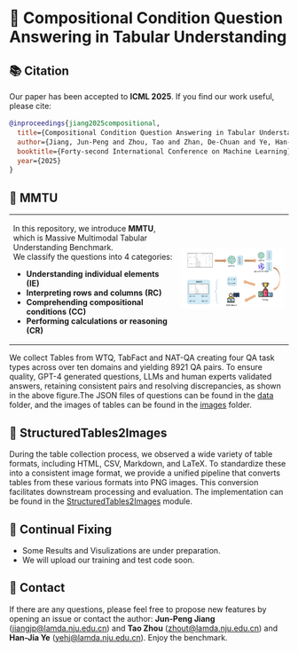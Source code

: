 # 🧮 Compositional Condition Question Answering in Tabular Understanding

## 📚 Citation

Our paper has been accepted to **ICML 2025**. If you find our work useful, please cite:

```bibtex
@inproceedings{jiang2025compositional,
  title={Compositional Condition Question Answering in Tabular Understanding},
  author={Jiang, Jun-Peng and Zhou, Tao and Zhan, De-Chuan and Ye, Han-Jia},
  booktitle={Forty-second International Conference on Machine Learning},
  year={2025}
}
```
## 📖 MMTU
<table>
<tr>
<td style="width:60%">
  
In this repository, we introduce **MMTU**, which is Massive Multimodal Tabular Understanding Benchmark.  
We classify the questions into 4 categories:

- **Understanding individual elements (IE)**
- **Interpreting rows and columns (RC)**
- **Comprehending compositional conditions (CC)**
- **Performing calculations or reasoning (CR)**

</td>
<td style="width:40%">
  <img src="./resources/filter.png" width="100%">
</td>
</tr>
</table>


<!-- ## 📖 MMTU

<img src="./resources/filter.png" style="float: right; margin-left: px; width: 300px;">

In this repository, we introduce **MMTU**, which is Massive Multimodal Tabular Understanding Benchmark.  
We classify the questions into 4 categories: 
- Understanding individual elements (IE)
- Interpreting rows and columns (RC),  
- Comprehending compositional conditions (CC)
- Performing calculations or reasoning (CR).  -->

We collect Tables from WTQ, TabFact and NAT-QA creating four QA task types across over ten domains and yielding 8921 QA pairs. To ensure quality, GPT-4 generated questions, LLMs and human experts validated answers, retaining consistent pairs and resolving discrepancies, as shown in the above figure.The JSON files of questions can be found in the [data](https://github.com/LAMDA-Tabular/MMTU/tree/main/data) folder,  and the images of tables can be found in the [images](https://huggingface.co/datasets/LAMDA-Tabular/MMTU/tree/main) folder.


## 📏 StructuredTables2Images
During the table collection process, we observed a wide variety of table formats, including HTML, CSV, Markdown, and LaTeX. To standardize these into a consistent image format, we provide a unified pipeline that converts tables from these various formats into PNG images. This conversion facilitates downstream processing and evaluation. The implementation can be found in the [StructuredTables2Images](https://github.com/LAMDA-Tabular/MMTU/tree/main/StucturedTables2Images) module.

## 🔧 Continual Fixing

- Some Results and Visulizations are under preparation. 
- We will upload our training and test code soon.

## 🤗 Contact

If there are any questions, please feel free to propose new features by opening an issue or contact the author: **Jun-Peng Jiang** ([jiangjp@lamda.nju.edu.cn](mailto:jiangjp@lamda.nju.edu.cn)) and **Tao Zhou** ([zhout@lamda.nju.edu.cn](mailto:zhout@lamda.nju.edu.cn)) and **Han-Jia Ye** ([yehj@lamda.nju.edu.cn](mailto:yehj@lamda.nju.edu.cn)). Enjoy the benchmark.




<!-- <p align="center">
<img src="./resources/overview.png"  width="1000px">
</p>

<p align="center">
<img src="./resources/structure.png"  width="1000px">
</p> -->
